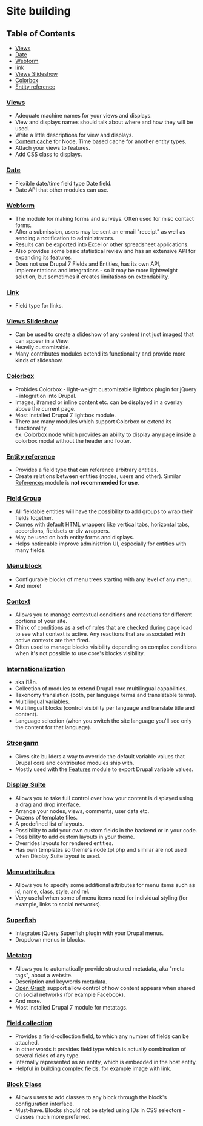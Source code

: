 # Site building

## Table of Contents

  - [Views](#views)
  - [Date](#date)
  - [Webform](#webform)
  - [link](#link)
  - [Views Slideshow](#views-slideshow)
  - [Colorbox](#colorbox)
  - [Entity reference](#entity-reference)
  
### [Views](https://www.drupal.org/project/views)

  - Adequate machine names for your views and displays.
  - View and displays names should talk about where and how they will be used.
  - Write a little descriptions for view and displays.
  - [Content cache](https://www.drupal.org/project/views_content_cache) for Node, Time based cache for another entity types.
  - Attach your views to features.
  - Add CSS class to displays.

### [Date](https://www.drupal.org/project/date)

  - Flexible date/time field type Date field.
  - Date API that other modules can use.
  
### [Webform](https://www.drupal.org/project/webform)

  - The module for making forms and surveys. Often used for misc contact forms.
  - After a submission, users may be sent an e-mail "receipt" as well as sending a notification to administrators.
  - Results can be exported into Excel or other spreadsheet applications.
  - Also provides some basic statistical review and has an extensive API for expanding its features.
  - Does not use Drupal 7 Fields and Entities, has its own API, implementations and integrations - so it may be more lightweight solution, but sometimes it creates limitations on extendability.

### [Link](https://www.drupal.org/project/link)

  - Field type for links.
  
### [Views Slideshow](https://www.drupal.org/project/views_slideshow)

  - Can be used to create a slideshow of any content (not just images) that can appear in a View.
  - Heavily customizable.
  - Many contributes modules extend its functionality and provide more kinds of slideshow.
  
### [Colorbox](https://www.drupal.org/project/colorbox)

  - Probides Colorbox - light-weight customizable lightbox plugin for jQuery - integration into Drupal.
  - Images, iframed or inline content etc. can be displayed in a overlay above the current page.
  - Most installed Drupal 7 lightbox module.
  - There are many modules which support Colorbox or extend its functionality.  
    ex. [Colorbox node](https://www.drupal.org/project/colorbox_node) which provides an ability to display any page inside a colorbox modal without the header and footer.

### [Entity reference](https://www.drupal.org/project/entityreference)
  
  - Provides a field type that can reference arbitrary entities.  
  - Create relations between entities (nodes, users and other). Similar [References](https://www.drupal.org/project/references) module is **not recommended for use**.

### [Field Group](https://www.drupal.org/project/field_group)

  - All fieldable entities will have the possibility to add groups to wrap their fields together.
  - Comes with default HTML wrappers like vertical tabs, horizontal tabs, accordions, fieldsets or div wrappers.
  - May be used on both entity forms and displays.
  - Helps noticeable improve administrion UI, especially for entities with many fields.
  
### [Menu block](https://www.drupal.org/project/menu_block)

  - Configurable blocks of menu trees starting with any level of any menu.
  - And more!
  
### [Context](https://www.drupal.org/project/context)

  - Allows you to manage contextual conditions and reactions for different portions of your site.
  - Think of conditions as a set of rules that are checked during page load to see what context is active. Any reactions that are associated with active contexts are then fired.
  - Often used to manage blocks visibility depending on complex conditions when it's not possible to use core's blocks visibility.

### [Internationalization](https://www.drupal.org/project/i18n)

  - aka i18n.
  - Collection of modules to extend Drupal core multilingual capabilities.
  - Taxonomy translation (both, per language terms and translatable terms).
  - Multilingual variables.
  - Multilingual blocks (control visibility per language and translate title and content).
  - Language selection (when you switch the site language you'll see only the content for that language).
  
### [Strongarm](https://www.drupal.org/project/strongarm)

  - Gives site builders a way to override the default variable values that Drupal core and contributed modules ship with.
  - Mostly used with the [Features](https://www.drupal.org/project/features) module to export Drupal variable values.
  
### [Display Suite](https://www.drupal.org/project/ds)

  - Allows you to take full control over how your content is displayed using a drag and drop interface.
  - Arrange your nodes, views, comments, user data etc.
  - Dozens of template files.
  - A predefined list of layouts.
  - Possibility to add your own custom fields in the backend or in your code.
  - Possibility to add custom layouts in your theme.
  - Overrides layouts for rendered entities.
  - Has own templates so theme's node.tpl.php and similar are not used when Display Suite layout is used.
  
### [Menu attributes](https://www.drupal.org/project/menu_attributes)

  - Allows you to specify some additional attributes for menu items such as id, name, class, style, and rel.
  - Very useful when some of menu items need for individual styling (for example, links to social networks).

### [Superfish](https://www.drupal.org/project/superfish)

  - Integrates jQuery Superfish plugin with your Drupal menus.
  - Dropdown menus in blocks.
  
### [Metatag](https://www.drupal.org/project/metatag)

  - Allows you to automatically provide structured metadata, aka "meta tags", about a website.
  - Description and keywords metadata.
  - [Open Graph](http://ogp.me/) support  allow control of how content appears when shared on social networks (for example Facebook).
  - And more.
  - Most installed Drupal 7 module for metatags.
  
### [Field collection](https://www.drupal.org/project/field_collection)

  - Provides a field-collection field, to which any number of fields can be attached.
  - In other words it provides field type which is actually combination of several fields of any type.
  - Internally represented as an entity, which is embedded in the host entity.
  - Helpful in building complex fields, for example image with link.
  
### [Block Class](https://www.drupal.org/project/block_class)

  - Allows users to add classes to any block through the block's configuration interface.
  - Must-have. Blocks should not be styled using IDs in CSS selectors - classes much more preferred.
